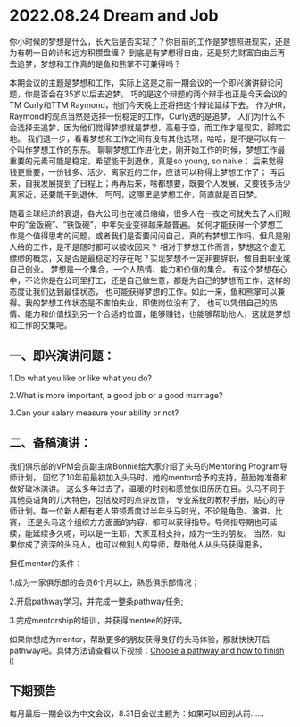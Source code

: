 # 2022.08.24 Dream and Job

你小时候的梦想是什么，长大后是否实现了？你目前的工作是梦想照进现实，还是为有朝一日的诗和远方积攒盘缠？
到底是有梦想得自由，还是努力财富自由后再去追梦，梦想和工作真的是鱼和熊掌不可兼得吗？

本期会议的主题是梦想和工作，实际上这是之前一期会议的一个即兴演讲辩论问题，你是否会在35岁以后去追梦。
巧的是这个辩题的两个辩手也正是今天会议的TM Curly和TTM Raymond，他们今天晚上还将把这个辩论延续下去。
作为HR，Raymond的观点当然是选择一份稳定的工作，Curly选的是追梦。
人们为什么不会选择去追梦，因为他们觉得梦想就是梦想，高悬于空，而工作才是现实，脚踏实地。
我们退一步，看看梦想和工作之间有没有其他选项，哈哈，是不是可以有一个叫作梦想工作的东东。
聊聊梦想工作进化史，刚开始工作的时候，梦想工作最重要的元素可能是稳定，希望能干到退休，真是so young, so naive；
后来觉得钱更重要，一份钱多、活少、离家近的工作，应该可以称得上梦想工作了；
再后来，自我发展提到了日程上；再再后来，啥都想要，既要个人发展，又要钱多活少离家近，还要能干到退休。
呵呵，这哪里是梦想工作，简直就是百日梦。

随着全球经济的衰退，各大公司也在减员缩编，很多人在一夜之间就失去了人们眼中的“金饭碗”、“铁饭碗”，中年失业变得越来越普遍。
如何才能获得一个梦想工作是个值得思考的问题，或者我们是否要问问自己，真的有梦想工作吗，但凡是别人给的工作，是不是随时都可以被收回来？
相对于梦想工作而言，梦想这个虚无缥缈的概念，又是否是最稳定的存在呢？实现梦想不一定非要辞职，做自由职业或自己创业。
梦想是一个集合，一个人热情、能力和价值的集合。
有这个梦想在心中，不论你是在公司里打工，还是自己做生意，都是为自己的梦想而工作，这样的态度让我们达到最佳状态，
也可能获得梦想的工作。如此一来，鱼和熊掌可以兼得。我的梦想工作状态是不害怕失业，即使岗位没有了，
也可以凭借自己的热情、能力和价值找到另一个合适的位置，能够赚钱，也能够帮助他人，这就是梦想和工作的交集吧。

## 一、即兴演讲问题：

1.Do what you like or like what you do?

2.What is more important, a good job or a good marriage? 

3.Can your salary measure your ability or not?

## 二、备稿演讲：
我们俱乐部的VPM会员副主席Bonnie给大家介绍了头马的Mentoring Program导师计划，
回忆了10年前最初加入头马时，她的mentor给予的支持，鼓励她准备和做好破冰演讲。
这么多年过去了，温暖的时刻和感觉依旧历历在目。头马不同于其他英语角的几大特色，包括及时的点评反馈，
专业系统的教材手册，贴心的导师计划。每一位新人都有老人带领着度过半年头马时光，不论是角色、演讲、比赛，
还是头马这个组织方方面面的内容，都可以获得指导。导师指导期也可延续，能延续多久呢，可以是一生耶，大家互相支持，成为一生的朋友。
当然，如果你成了资深的头马人，也可以做别人的导师，帮助他人从头马获得更多。

担任mentor的条件：

1.成为一家俱乐部的会员6个月以上，熟悉俱乐部情况；

2.开启pathway学习，并完成一整条pathway任务;

3.完成mentorship的培训，并获得mentee的好评。

如果你想成为mentor，帮助更多的朋友获得良好的头马体验，那就快快开启pathway吧。具体方法请查看以下视频：[Choose a pathway and how to finish it](https://www.aliyundrive.com/s/xhkuWxKtzfG)

## 下期预告

每月最后一期会议为中文会议，8.31日会议主题为：如果可以回到从前......
